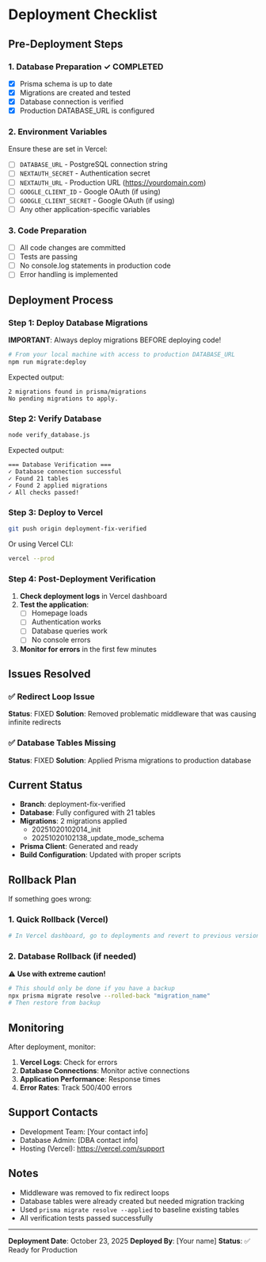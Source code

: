 # Deployment Checklist

## Pre-Deployment Steps

### 1. Database Preparation ✓ COMPLETED
- [x] Prisma schema is up to date
- [x] Migrations are created and tested
- [x] Database connection is verified
- [x] Production DATABASE_URL is configured

### 2. Environment Variables
Ensure these are set in Vercel:
- [ ] `DATABASE_URL` - PostgreSQL connection string
- [ ] `NEXTAUTH_SECRET` - Authentication secret
- [ ] `NEXTAUTH_URL` - Production URL (https://yourdomain.com)
- [ ] `GOOGLE_CLIENT_ID` - Google OAuth (if using)
- [ ] `GOOGLE_CLIENT_SECRET` - Google OAuth (if using)
- [ ] Any other application-specific variables

### 3. Code Preparation
- [ ] All code changes are committed
- [ ] Tests are passing
- [ ] No console.log statements in production code
- [ ] Error handling is implemented

## Deployment Process

### Step 1: Deploy Database Migrations

**IMPORTANT**: Always deploy migrations BEFORE deploying code!

```bash
# From your local machine with access to production DATABASE_URL
npm run migrate:deploy
```

Expected output:
```
2 migrations found in prisma/migrations
No pending migrations to apply.
```

### Step 2: Verify Database

```bash
node verify_database.js
```

Expected output:
```
=== Database Verification ===
✓ Database connection successful
✓ Found 21 tables
✓ Found 2 applied migrations
✓ All checks passed!
```

### Step 3: Deploy to Vercel

```bash
git push origin deployment-fix-verified
```

Or using Vercel CLI:
```bash
vercel --prod
```

### Step 4: Post-Deployment Verification

1. **Check deployment logs** in Vercel dashboard
2. **Test the application**:
   - [ ] Homepage loads
   - [ ] Authentication works
   - [ ] Database queries work
   - [ ] No console errors
3. **Monitor for errors** in the first few minutes

## Issues Resolved

### ✅ Redirect Loop Issue
**Status**: FIXED
**Solution**: Removed problematic middleware that was causing infinite redirects

### ✅ Database Tables Missing
**Status**: FIXED
**Solution**: Applied Prisma migrations to production database

## Current Status

- **Branch**: deployment-fix-verified
- **Database**: Fully configured with 21 tables
- **Migrations**: 2 migrations applied
  - 20251020102014_init
  - 20251020102138_update_mode_schema
- **Prisma Client**: Generated and ready
- **Build Configuration**: Updated with proper scripts

## Rollback Plan

If something goes wrong:

### 1. Quick Rollback (Vercel)
```bash
# In Vercel dashboard, go to deployments and revert to previous version
```

### 2. Database Rollback (if needed)
⚠️ **Use with extreme caution!**
```bash
# This should only be done if you have a backup
npx prisma migrate resolve --rolled-back "migration_name"
# Then restore from backup
```

## Monitoring

After deployment, monitor:
1. **Vercel Logs**: Check for errors
2. **Database Connections**: Monitor active connections
3. **Application Performance**: Response times
4. **Error Rates**: Track 500/400 errors

## Support Contacts

- Development Team: [Your contact info]
- Database Admin: [DBA contact info]
- Hosting (Vercel): https://vercel.com/support

## Notes

- Middleware was removed to fix redirect loops
- Database tables were already created but needed migration tracking
- Used `prisma migrate resolve --applied` to baseline existing tables
- All verification tests passed successfully

---

**Deployment Date**: October 23, 2025
**Deployed By**: [Your name]
**Status**: ✅ Ready for Production
